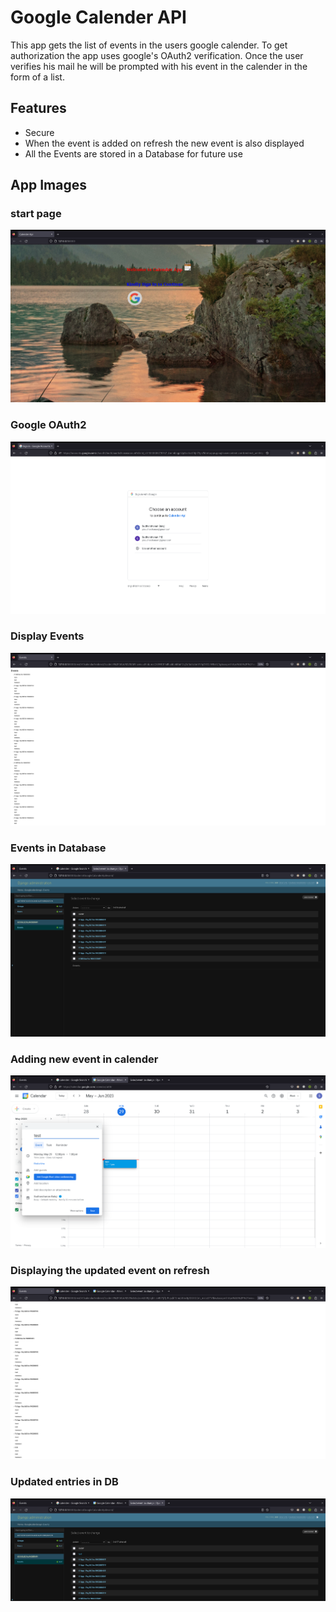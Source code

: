 # Google Calender API

This app gets the list of events in the users google calender. To get authorization the app uses google's
OAuth2 verification. Once the user verifies his mail he will be prompted with his event in the calender in the
form of a list.

## Features
<ul>
    <li> Secure </li>
    <li> When the event is added on refresh the new event is also displayed </li>
    <li> All the Events are stored in a Database for future use </li>
</ul>


## App Images
### start page
![Start page](app-images/landing-page.png)

### Google OAuth2
![Google OAuth2](app-images/google-oAuth2.png)

### Display Events
![Display Events](app-images/Display-Events.png)

### Events in Database
![Events in Database](app-images/Events-in-DB.png)

### Adding new event in calender
![Adding new event in calender](app-images/Adding-new-Event.png)

### Displaying the updated event on refresh
![Displaying the updated event on refresh](app-images/Event-added-on-refresh.png)

### Updated entries in DB
![Updated entries in DB](app-images/DB-updated-on-refresh.png)
